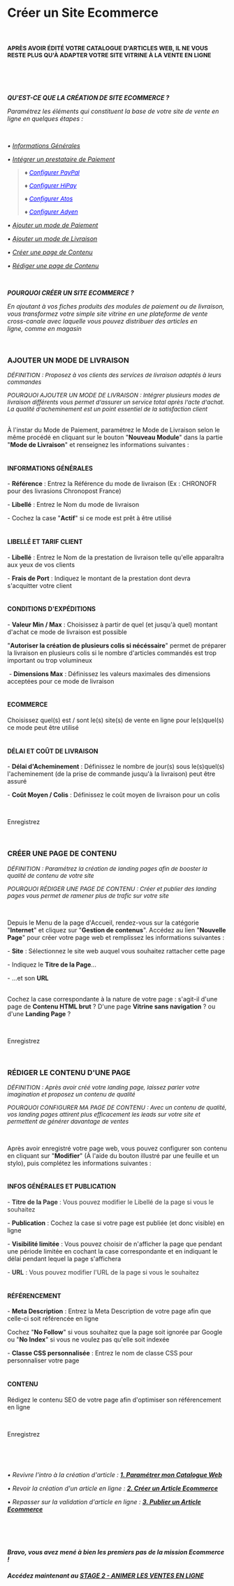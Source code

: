 # Créer un Site Ecommerce


<h4 >&nbsp;</h4>
<h4 ><span style="font-size: 10pt;">APR&Egrave;S AVOIR &Eacute;DIT&Eacute; VOTRE CATALOGUE D'ARTICLES WEB, IL NE VOUS RESTE PLUS QU'&Agrave; ADAPTER VOTRE SITE VITRINE &Agrave; LA VENTE EN LIGNE</span></h4>
<p>&nbsp;</p>


<p>&nbsp;</p>
<p><strong><span ><em>QU'EST-CE QUE LA CR&Eacute;ATION DE SITE ECOMMERCE ?</em></span></strong></p>
<p><span ><em>Param&eacute;trez&nbsp;les &eacute;l&eacute;ments qui constituent la base de votre site de vente en ligne&nbsp;en quelques &eacute;tapes :</em></span></p>
<p>&nbsp;</p>
<p><span ><em>&bull; <a href="#infosgenerales">Informations G&eacute;n&eacute;rales</a></em></span></p>
<p><span ><em>&bull; <a title="Int&eacute;grer un prestataire de Paiement" href="#configprestapay">Int&eacute;grer un prestataire de Paiement</a></em></span></p>
<blockquote>
<p><span style="font-size: 10pt;"><em>&diams; <span style="color: #0000ff;"><a style="color: #0000ff;" title="Configurer PayPal" href="#instalpaypal">Configurer PayPal</a></span></em></span></p>
<p><span style="font-size: 10pt;"><em>&diams; <span style="color: #0000ff;"><a style="color: #0000ff;" title="Configurer HiPay" href="#instalhipay">Configurer HiPay</a></span></em></span></p>
<p><span style="font-size: 10pt;"><em>&diams; <span style="color: #0000ff;"><a style="color: #0000ff;" title="Configurer Atos" href="#instalatos">Configurer Atos</a></span></em></span></p>
<p><span style="font-size: 10pt;"><em>&diams; <span style="color: #0000ff;"><a style="color: #0000ff;" title="Configurer Adyen" href="#instaladyen">Configurer Adyen</a></span></em></span></p>
</blockquote>
<p><span ><em>&bull; <a title="Ajouter un mode de Paiement" href="#modepaiement">Ajouter un mode de Paiement</a></em></span></p>
<p><span ><em>&bull; <a title="Ajouter un mode de Livraison" href="#modelivraison">Ajouter un mode de Livraison</a></em></span></p>
<p><span ><em>&bull; <a title="Cr&eacute;er&nbsp;une page de Contenu" href="#creerpagecontent">Cr&eacute;er&nbsp;une page de Contenu</a></em></span></p>
<p><span ><em>&bull; <a title="R&eacute;diger une page de Contenu" href="#redigercontent">R&eacute;diger une page de Contenu</a></em></span></p>
<p>&nbsp;</p>
<p><em><strong><span >POURQUOI CR&Eacute;ER UN SITE ECOMMERCE ?</span></strong></em></p>
<p><em><span >En ajoutant &agrave; vos fiches produits des modules de paiement ou de livraison, vous transformez votre simple site vitrine en une plateforme de vente cross-canale avec laquelle vous pouvez distribuer des articles en ligne,&nbsp;comme en magasin</span></em></p>
<p><em>&nbsp;</em></p>


<h3><strong>AJOUTER UN MODE DE LIVRAISON</strong></h3>
<p><span style="font-size: 10pt;"><em><span >D&Eacute;FINITION</span> : Proposez &agrave; vos clients des services de livraison adapt&eacute;s &agrave; leurs commandes</em></span></p>
<p><span style="font-size: 10pt;"><em><span >POURQUOI AJOUTER UN MODE DE LIVRAISON</span> : Int&eacute;grer plusieurs modes de livraison diff&eacute;rents vous permet d'assurer un service total apr&egrave;s l'acte d'achat. La qualit&eacute; d'acheminement est un point essentiel de la satisfaction client</em></span></p>
<p><em><br /></em>&Agrave; l'instar du Mode de Paiement, param&eacute;trez le Mode de Livraison selon le m&ecirc;me proc&eacute;d&eacute; en cliquant sur le bouton "<strong>Nouveau Module</strong>" dans la partie "<strong>Mode de Livraison</strong>" et renseignez les informations suivantes :</p>
<h4><br /><strong>INFORMATIONS G&Eacute;N&Eacute;RALES</strong></h4>
<p>- <strong>R&eacute;f&eacute;rence</strong> : Entrez la R&eacute;f&eacute;rence du mode de livraison (Ex : CHRONOFR pour des livrasions Chronopost France)</p>
<p>- <strong>Libell&eacute;</strong> : Entrez le Nom du mode de livraison</p>
<p>- Cochez la case "<strong>Actif</strong>" si ce mode est pr&ecirc;t &agrave; &ecirc;tre utilis&eacute;</p>
<h4><br /><strong>LIBELL&Eacute; ET TARIF CLIENT</strong></h4>
<p>- <strong>Libell&eacute;</strong> : Entrez le Nom de la prestation de livraison telle qu'elle appara&icirc;tra aux yeux de vos clients</p>
<p>- <strong>Frais de Port</strong> : Indiquez le montant de la prestation&nbsp;dont devra s'acquitter&nbsp;votre client</p>
<h4><br /><strong>CONDITIONS D'EXP&Eacute;DITIONS</strong></h4>
<p>- <strong>Valeur Min / Max</strong> : Choisissez &agrave; partir de quel (et jusqu'&agrave; quel) montant d'achat ce mode de livraison est possible</p>
<p>"<strong>Autoriser la cr&eacute;ation de plusieurs colis si n&eacute;c&eacute;ssaire</strong>" permet de pr&eacute;parer la livraison en plusieurs colis si le nombre d'articles command&eacute;s est trop important ou trop volumineux</p>
<p>&nbsp;- <strong>Dimensions Max</strong> : D&eacute;finissez les valeurs maximales des dimensions accept&eacute;es pour ce mode de livraison</p>
<h4><br /><strong>ECOMMERCE</strong></h4>
<p>Choisissez quel(s) est / sont le(s) site(s) de vente en ligne pour le(s)quel(s) ce mode peut &ecirc;tre utilis&eacute;</p>
<h4><br /><strong>D&Eacute;LAI ET CO&Ucirc;T DE LIVRAISON</strong></h4>
<p>- <strong>D&eacute;lai d'Acheminement</strong> : D&eacute;finissez le nombre de jour(s) sous le(s)quel(s) l'acheminement (de la prise de commande jusqu'&agrave; la livraison) peut &ecirc;tre assur&eacute;</p>
<p>- <strong>Co&ucirc;t Moyen / Colis</strong> : D&eacute;finissez le co&ucirc;t moyen de livraison pour un colis</p>
<p>&nbsp;</p>
<p>Enregistrez</p>
<p>&nbsp;</p>


<h3><strong>CR&Eacute;ER UNE PAGE DE CONTENU</strong></h3>
<p><span style="font-size: 10pt;"><em><span >D&Eacute;FINITION</span> :&nbsp;Param&eacute;trez la cr&eacute;ation de landing pages afin de booster la qualit&eacute; de contenu de votre site</em></span></p>
<p><span style="font-size: 10pt;"><em><span >POURQUOI R&Eacute;DIGER UNE PAGE DE CONTENU</span> : Cr&eacute;er et publier des landing pages vous permet de ramener plus de trafic sur votre site&nbsp;</em></span></p>
<p>&nbsp;</p>
<p>Depuis le Menu de la page d'Accueil, rendez-vous sur la cat&eacute;gorie "<strong>Internet</strong>" et cliquez sur "<strong>Gestion de contenus</strong>". Acc&eacute;dez au lien "<strong>Nouvelle Page</strong>" pour cr&eacute;er votre page web et remplissez les informations suivantes :</p>
<p>- <strong>Site</strong> : S&eacute;lectionnez le site web auquel vous souhaitez rattacher cette page</p>
<p>- Indiquez le <strong>Titre de la Page</strong>...</p>
<p>- ...et son <strong>URL</strong></p>
<p><br />Cochez la case correspondante &agrave; la nature de votre page : s'agit-il d'une page de <strong>Contenu HTML brut</strong> ? D'une page <strong>Vitrine sans navigation</strong> ? ou d'une <strong>Landing Page</strong> ?</p>
<p>&nbsp;</p>
<p>Enregistrez</p>
<p>&nbsp;</p>


<h3><strong>R&Eacute;DIGER LE CONTENU D'UNE PAGE</strong></h3>
<p><span style="font-size: 10pt;"><em><span >D&Eacute;FINITION</span> : Apr&egrave;s avoir cr&eacute;&eacute; votre landing page, laissez parler votre imagination&nbsp;et&nbsp;proposez un contenu de qualit&eacute;</em></span></p>
<p><span style="font-size: 10pt;"><em><span >POURQUOI CONFIGURER MA PAGE DE CONTENU</span> : Avec un contenu de qualit&eacute;, vos landing pages attirent plus efficacement les leads sur votre site et permettent de g&eacute;n&eacute;rer davantage de ventes</em></span></p>
<p>&nbsp;</p>
<p>Apr&egrave;s avoir enregistr&eacute; votre page web, vous pouvez configurer son contenu en cliquant sur "<strong>Modifier</strong>" (&Agrave; l'aide du bouton illustr&eacute; par une feuille et un stylo), puis compl&eacute;tez les informations suivantes :</p>
<h4><br /><strong>INFOS G&Eacute;N&Eacute;RALES ET PUBLICATION</strong></h4>
<p><span style="color: #333333;">- <strong>Titre de la Page</strong> :&nbsp;Vous pouvez modifier le Libell&eacute; de la page si vous le souhaitez</span></p>
<p>- <strong>Publication</strong> : Cochez la case si votre page est publi&eacute;e (et donc visible) en ligne&nbsp;</p>
<p>- <strong>Visibilit&eacute; limit&eacute;e</strong> : Vous pouvez choisir de n'afficher la page que pendant une p&eacute;riode limit&eacute;e en cochant la case correspondante et en indiquant le d&eacute;lai pendant lequel la page s'affichera</p>
<p><span style="color: #333333;">- <strong>URL</strong> : Vous pouvez modifier l'URL de la page si vous le souhaitez</span></p>
<h4><br /><strong>R&Eacute;F&Eacute;RENCEMENT</strong></h4>
<p>- <strong>Meta Description</strong> : Entrez la Meta Description de votre page afin que celle-ci soit r&eacute;f&eacute;renc&eacute;e en ligne</p>
<p>Cochez "<strong>No Follow</strong>" si vous souhaitez que la page soit ignor&eacute;e par Google ou "<strong>No Index</strong>" si vous ne voulez pas qu'elle soit index&eacute;e</p>
<p>- <strong>Classe CSS personnalis&eacute;e</strong> : Entrez le nom de classe CSS pour personnaliser votre page</p>
<h4><br /><strong>CONTENU</strong></h4>
<p>R&eacute;digez le contenu SEO de votre page afin d'optimiser son r&eacute;f&eacute;rencement en ligne</p>
<p>&nbsp;</p>
<p>Enregistrez</p>
<p>&nbsp;</p>


<p>&nbsp;</p>
<p><em>&bull; Revivre l'intro &agrave; la cr&eacute;ation d'article :</em> <span ><em><strong><a title="1. Param&eacute;trer mon Catalogue Web" href="/fr-fr/start/start-sellonline/default.md">1. Param&eacute;trer mon Catalogue Web</a></strong></em></span></p>
<p><em>&bull; Revoir la cr&eacute;ation d'un article en ligne :</em> <span ><em><strong><a title="2. Cr&eacute;er un Article Ecommerce" href="/fr-fr/start/start-sellonline/article.md">2. Cr&eacute;er un Article Ecommerce</a></strong></em></span></p>
<p>&bull; <em>Repasser sur la validation d'article en ligne : <span ><strong><a title="3. Publier un Article Ecommerce" href="/fr-fr/start/start-sellonline/vldartweb.md">3. Publier un Article Ecommerce</a></strong></span></em></p>
<p>&nbsp;</p>
<p>&nbsp;</p>
<h4 ><strong><em><span >Bravo, vous avez men&eacute; &agrave; bien les premiers pas de la mission Ecommerce !</span></em></strong></h4>
<h4 ><strong><em><span >Acc&eacute;dez maintenant au <a href="/animvente/progress-sellonline/">STAGE 2 - ANIMER LES VENTES EN LIGNE</a></span></em></strong></h4>
<p >&nbsp;</p>


